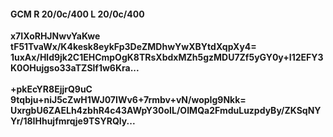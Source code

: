 #### GCM R 20/0c/400 L 20/0c/400
**x7IXoRHJNwvYaKwe**<br/>**tF51TvaWx/K4kesk8eykFp3DeZMDhwYwXBYtdXqpXy4=**<br/>**1uxAx/Hld9jk2C1EHCmpOgK8TRsXbdxMZh5gzMDU7Zf5yGY0y+I12EFY3K0OHujgso33aTZSlf1w6Kra...**<br/><br/>
**+pkEcYR8EjjrQ9uC**<br/>**9tqbju+niJ5cZwH1WJ07IWv6+7rmbv+vN/wopIg9Nkk=**<br/>**UxrgbU6ZAELh4zbhR4c43AWpY30oIL/OIMQa2FmduLuzpdyBy/ZKSqNYYr/18IHhujfmrqje9TSYRQly...**